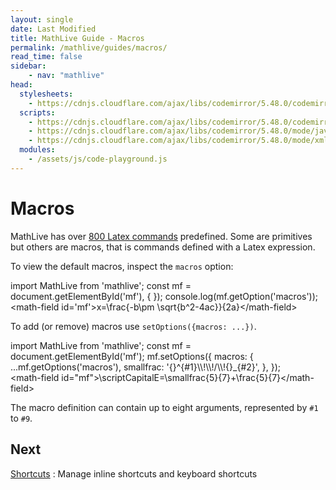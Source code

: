 ```yaml
---
layout: single
date: Last Modified
title: MathLive Guide - Macros
permalink: /mathlive/guides/macros/
read_time: false
sidebar:
    - nav: "mathlive"
head:
  stylesheets:
    - https://cdnjs.cloudflare.com/ajax/libs/codemirror/5.48.0/codemirror.min.css
  scripts:
    - https://cdnjs.cloudflare.com/ajax/libs/codemirror/5.48.0/codemirror.min.js
    - https://cdnjs.cloudflare.com/ajax/libs/codemirror/5.48.0/mode/javascript/javascript.min.js
    - https://cdnjs.cloudflare.com/ajax/libs/codemirror/5.48.0/mode/xml/xml.min.js
  modules:
    - /assets/js/code-playground.js
---
```

<script>
    moduleMap = {
        mathlive: "//unpkg.com/mathlive/dist/mathlive.min.mjs",
    };
</script>

# Macros

MathLive has over [800 Latex commands](https://mathlive.io/reference.html) predefined. Some are primitives but others
are macros, that is commands defined with a Latex expression.

To view the default macros, inspect the `macros` option:

<code-playground layout="stack" class="m-lg w-full-lg">
    <div slot="javascript">import MathLive from 'mathlive';
const mf = document.getElementById('mf'), {
});
console.log(mf.getOption('macros'));
</div>
    <div slot="html">&lt;math-field id='mf'&gt;x=\frac{-b\pm \sqrt{b^2-4ac}}{2a}&lt;/math-field&gt;
</div>
</code-playground>

To add (or remove) macros use `setOptions({macros: ...})`.

<code-playground layout="stack" class="m-lg w-full-lg">
    <div slot="javascript">import MathLive from 'mathlive';
const mf = document.getElementById('mf');
mf.setOptions({
    macros: {
        ...mf.getOptions('macros'),
        smallfrac: '{}^{#1}\\!\\!/\\!{}_{#2}',
    },
});
</div>
    <div slot="html">&lt;math-field id="mf"&gt;\scriptCapitalE=\smallfrac{5}{7}+\frac{5}{7}&lt;/math-field&gt;
</div>
</code-playground>

The macro definition can contain up to eight arguments, represented by `#1` to `#9`.



## Next

<a href="/mathlive/guides/shortcuts">Shortcuts<span><i class="fas fa-chevron-right navigation"></i><span></span></a>
:    Manage inline shortcuts and keyboard shortcuts
